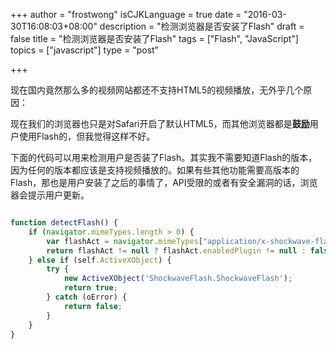 +++
author = "frostwong"
isCJKLanguage = true
date = "2016-03-30T16:08:03+08:00"
description = "检测浏览器是否安装了Flash"
draft = false
title = "检测浏览器是否安装了Flash"
tags = ["Flash", "JavaScript"]
topics = ["javascript"]
type = "post"

+++

现在国内竟然那么多的视频网站都还不支持HTML5的视频播放，无外乎几个原因：

现在我们的浏览器也只是对Safari开启了默认HTML5，而其他浏览器都是**鼓励**用户使用Flash的，但我觉得这样不好。

下面的代码可以用来检测用户是否装了Flash。其实我不需要知道Flash的版本，因为任何的版本都应该是支持视频播放的。如果有些其他功能需要高版本的Flash，那也是用户安装了之后的事情了，API受限的或者有安全漏洞的话，浏览器会提示用户更新。

```javascript

function detectFlash() {
    if (navigator.mimeTypes.length > 0) {
        var flashAct = navigator.mimeTypes["application/x-shockwave-flash"];
        return flashAct != null ? flashAct.enabledPlugin != null : false;
    } else if (self.ActiveXObject) {
        try {
            new ActiveXObject('ShockwaveFlash.ShockwaveFlash');
            return true;
        } catch (oError) {
            return false;
        }
    }
}

```
